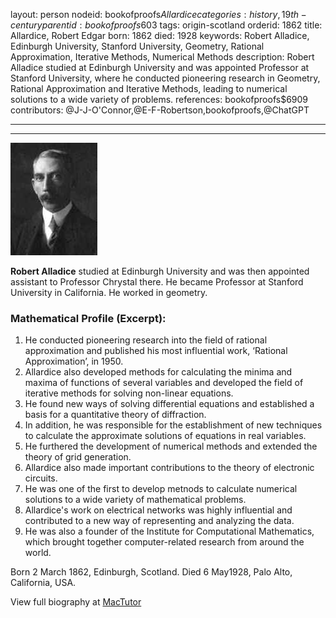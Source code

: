 layout: person
nodeid: bookofproofs$Allardice
categories: history,19th-century
parentid: bookofproofs$603
tags: origin-scotland
orderid: 1862
title: Allardice, Robert Edgar
born: 1862
died: 1928
keywords: Robert Alladice, Edinburgh University, Stanford University, Geometry, Rational Approximation, Iterative Methods, Numerical Methods
description: Robert Alladice studied at Edinburgh University and was appointed Professor at Stanford University, where he conducted pioneering research in Geometry, Rational Approximation and Iterative Methods, leading to numerical solutions to a wide variety of problems.
references: bookofproofs$6909
contributors: @J-J-O'Connor,@E-F-Robertson,bookofproofs,@ChatGPT

---



---

![Allardice.jpg](https://github.com/bookofproofs/bookofproofs.github.io/blob/main/_sources/_assets/images/portraits/Allardice.jpg?raw=true)

**Robert Alladice** studied at Edinburgh University and was then appointed assistant to Professor Chrystal there. He became Professor at Stanford University in California. He worked in geometry.

### Mathematical Profile (Excerpt):
1. He conducted pioneering research into the field of rational approximation and published his most influential work, ‘Rational Approximation’, in 1950.
2. Allardice also developed methods for calculating the minima and maxima of functions of several variables and developed the field of iterative methods for solving non-linear equations.
3. He found new ways of solving differential equations and established a basis for a quantitative theory of diffraction.
4. In addition, he was responsible for the establishment of new techniques to calculate the approximate solutions of equations in real variables.
5. He furthered the development of numerical methods and extended the theory of grid generation.
6. Allardice also made important contributions to the theory of electronic circuits.
7. He was one of the first to develop metnods to calculate numerical solutions to a wide variety of mathematical problems.
8. Allardice's work on electrical networks was highly influential and contributed to a new way of representing and analyzing the data.
9. He was also a founder of the Institute for Computational Mathematics, which brought together computer-related research from around the world.

Born 2 March 1862, Edinburgh, Scotland. Died 6 May1928, Palo Alto, California, USA.

View full biography at [MacTutor](https://mathshistory.st-andrews.ac.uk/Biographies/Allardice/)

